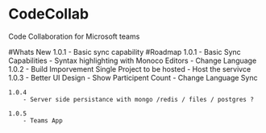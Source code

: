 # CodeCollab
Code Collaboration for Microsoft teams


#Whats New 1.0.1
    - Basic sync capability
#Roadmap 
    1.0.1 
        - Basic Sync Capabilities
        - Syntax highlighting with Monoco Editors
        - Change Language
    1.0.2 
        - Build Imporvement Single Project to be hosted
        - Host the servivce 
    1.0.3
        - Better UI Design 
        - Show Participent Count 
        - Change Language Sync 

    1.0.4 
        - Server side persistance with mongo /redis / files / postgres ?

    1.0.5 
        - Teams App

